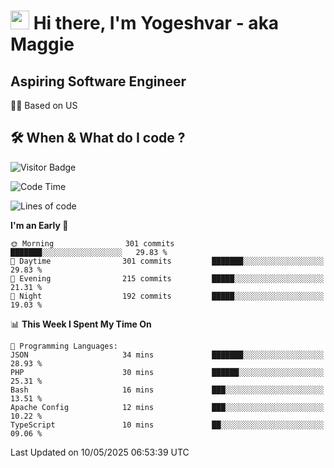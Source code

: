 <h1><img src="https://emojis.slackmojis.com/emojis/images/1531849430/4246/blob-sunglasses.gif?1531849430" width="30"/> Hi there, I'm Yogeshvar - aka Maggie</h1>

## Aspiring Software Engineer
🏂🏻  Based on US 

## 🛠 When & What do I code ?  

![Visitor Badge](https://visitor-badge.feriirawann.repl.co?username=yogeshvar&repo=yogeshvar&label=Visitors&style=plastic&color=%23457BFF&contentType=svg)

<!--START_SECTION:waka-->
![Code Time](http://img.shields.io/badge/Code%20Time-2%2C931%20hrs%2011%20mins-blue)

![Lines of code](https://img.shields.io/badge/From%20Hello%20World%20I%27ve%20Written-3.9%20million%20lines%20of%20code-blue)

**I'm an Early 🐤** 

```text
🌞 Morning                301 commits         ███████░░░░░░░░░░░░░░░░░░   29.83 % 
🌆 Daytime                301 commits         ███████░░░░░░░░░░░░░░░░░░   29.83 % 
🌃 Evening                215 commits         █████░░░░░░░░░░░░░░░░░░░░   21.31 % 
🌙 Night                  192 commits         █████░░░░░░░░░░░░░░░░░░░░   19.03 % 
```


📊 **This Week I Spent My Time On** 

```text
💬 Programming Languages: 
JSON                     34 mins             ███████░░░░░░░░░░░░░░░░░░   28.93 % 
PHP                      30 mins             ██████░░░░░░░░░░░░░░░░░░░   25.31 % 
Bash                     16 mins             ███░░░░░░░░░░░░░░░░░░░░░░   13.51 % 
Apache Config            12 mins             ███░░░░░░░░░░░░░░░░░░░░░░   10.22 % 
TypeScript               10 mins             ██░░░░░░░░░░░░░░░░░░░░░░░   09.06 % 
```


 Last Updated on 10/05/2025 06:53:39 UTC
<!--END_SECTION:waka-->
